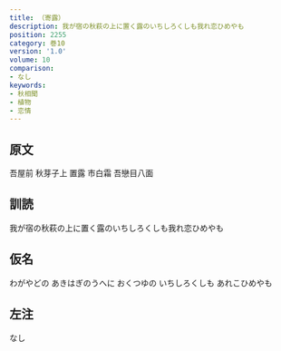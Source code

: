 ```yaml
---
title: （寄露）
description: 我が宿の秋萩の上に置く露のいちしろくしも我れ恋ひめやも
position: 2255
category: 巻10
version: '1.0'
volume: 10
comparison:
- なし
keywords:
- 秋相聞
- 植物
- 恋情
---
```


## 原文

吾屋前 秋芽子上 置露 市白霜 吾戀目八面

## 訓読

我が宿の秋萩の上に置く露のいちしろくしも我れ恋ひめやも

## 仮名

わがやどの あきはぎのうへに おくつゆの いちしろくしも あれこひめやも

## 左注

なし
